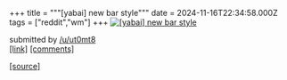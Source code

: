 +++
title = """[yabai] new bar style"""
date = 2024-11-16T22:34:58.000Z
tags = ["reddit","wm"]
+++
[![[yabai] new bar style](https://b.thumbs.redditmedia.com/5j780ylz3RIiwyG4RWqvTna-YuKxEYv4vYB7gWXu_Jw.jpg "[yabai] new bar style")](https://www.reddit.com/r/unixporn/comments/1gsyw4c/yabai_new_bar_style/)

submitted by [/u/ut0mt8](https://www.reddit.com/user/ut0mt8)  
[\[link\]](https://www.reddit.com/gallery/1gsyw4c) [\[comments\]](https://www.reddit.com/r/unixporn/comments/1gsyw4c/yabai_new_bar_style/)

[[source]](https://www.reddit.com/r/unixporn/comments/1gsyw4c/yabai_new_bar_style/)
